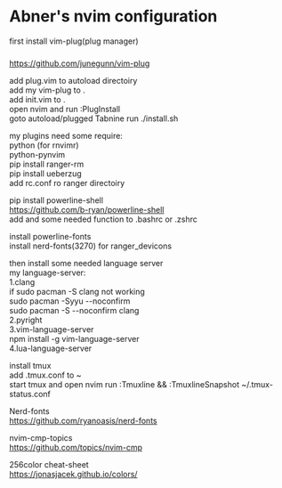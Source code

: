 Abner's nvim configuration
==========================

first install vim-plug(plug manager)<br>
#####
https://github.com/junegunn/vim-plug <br>

add plug.vim to autoload directoiry<br>
add my vim-plug to .<br>
add init.vim to .<br>
open nvim and run :PlugInstall<br>
goto autoload/plugged Tabnine run ./install.sh<br>

my plugins need some require:<br>
python (for rnvimr)<br>
python-pynvim<br>
pip install ranger-rm<br> 
pip install ueberzug<br>
add rc.conf ro ranger directoiry<br>

pip install powerline-shell<br>
https://github.com/b-ryan/powerline-shell <br>
add and some needed function to .bashrc or .zshrc<br>

install powerline-fonts<br>
install nerd-fonts(3270) for ranger_devicons<br>

then install some needed language server<br>
my language-server:<br>
1.clang<br>
if sudo pacman -S clang not working<br>
sudo pacman -Syyu --noconfirm<br>
sudo pacman -S --noconfirm clang<br>
2.pyright<br>
3.vim-language-server<br>
npm install -g vim-language-server<br>
4.lua-language-server<br>

install tmux<br>
add .tmux.conf to ~<br>
start tmux and open nvim run :Tmuxline && :TmuxlineSnapshot ~/.tmux-status.conf<br>

Nerd-fonts<br>
https://github.com/ryanoasis/nerd-fonts <br>

nvim-cmp-topics<br>
https://github.com/topics/nvim-cmp <br>

256color cheat-sheet<br>
https://jonasjacek.github.io/colors/ <br>

